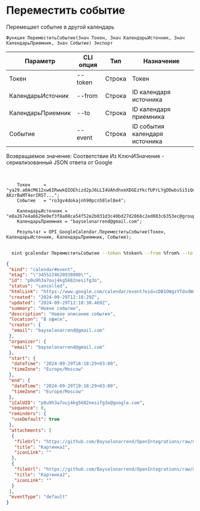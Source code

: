 ﻿---
sidebar_position: 5
---

# Переместить событие
 Перемещает событие в другой календарь



`Функция ПереместитьСобытие(Знач Токен, Знач КалендарьИсточник, Знач КалендарьПриемник, Знач Событие) Экспорт`

  | Параметр | CLI опция | Тип | Назначение |
  |-|-|-|-|
  | Токен | --token | Строка | Токен |
  | КалендарьИсточник | --from | Строка | ID календаря источника |
  | КалендарьПриемник | --to | Строка | ID календаря приемника |
  | Событие | --event | Строка | ID события календаря источника |

  
  Возвращаемое значение:   Соответствие Из КлючИЗначение - сериализованный JSON ответа от Google

<br/>




```bsl title="Пример кода"
    Токен     = "ya29.a0AcM612xw6IRwwkQIOEhizd2pJ6LLI4UAhdhxmXDGEzYkcfUPrLYgDDwbsSi5iQdc78WPs_1_Qor5KipuV6mAIvr6z-AKzrBaMT4erIR5T...";
    Событие   = "ro3gv4dokajnh90pcn58lel8e4";

    КалендарьИсточник = "e8a267e4a6629e0ef3f8a08ca54f52e2b031d3c40bd27d2866c2ed083c6353ec@group.calendar.google.com";
    КалендарьПриемник = "bayselonarrend@gmail.com";

    Результат = OPI_GoogleCalendar.ПереместитьСобытие(Токен, КалендарьИсточник, КалендарьПриемник, Событие);
```



```sh title="Пример команды CLI"
    
  oint gcalendar ПереместитьСобытие --token %token% --from %from% --to %to% --event %event%

```

```json title="Результат"
{
 "kind": "calendar#event",
 "etag": "\"3455224620938000\"",
 "id": "p0u9h3a7ouj4kg5682nesifg3o",
 "status": "cancelled",
 "htmlLink": "https://www.google.com/calendar/event?eid=cDB1OWgzYTdvdWo0a2c1NjgybmVzaWZnM28gMjZkMzIxMmM3NDYwYTQ2NDkwMWE1MTEzZDVjMWQ5MmRkZDExZWJlNDQ3MjJmMTBjYTVhNTJlZjdiMGFiNmI3ZUBn",
 "created": "2024-09-29T12:18:29Z",
 "updated": "2024-09-29T12:18:30.469Z",
 "summary": "Новое событие",
 "description": "Новое описание события",
 "location": "В офисе",
 "creator": {
  "email": "bayselonarrend@gmail.com"
 },
 "organizer": {
  "email": "bayselonarrend@gmail.com"
 },
 "start": {
  "dateTime": "2024-09-29T18:18:29+03:00",
  "timeZone": "Europe/Moscow"
 },
 "end": {
  "dateTime": "2024-09-29T19:18:29+03:00",
  "timeZone": "Europe/Moscow"
 },
 "iCalUID": "p0u9h3a7ouj4kg5682nesifg3o@google.com",
 "sequence": 0,
 "reminders": {
  "useDefault": true
 },
 "attachments": [
  {
   "fileUrl": "https://github.com/Bayselonarrend/OpenIntegrations/raw/main/service/test_data/picture.jpg",
   "title": "Картинка1",
   "iconLink": ""
  },
  {
   "fileUrl": "https://github.com/Bayselonarrend/OpenIntegrations/raw/main/service/test_data/picture2.jpg",
   "title": "Картинка2",
   "iconLink": ""
  }
 ],
 "eventType": "default"
}
```
